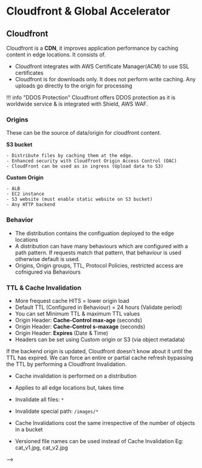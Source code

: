 # Cloudfront & Global Accelerator

## Cloudfront

Cloudfront is  a **CDN**, it improves application performance by caching content in edge locations. It consists of.

- Cloudfront integrates with AWS Certificate Manager(ACM) to use SSL certificates
- Cloudfront is for downloads only. It does not perform write caching.  Any uploads go directly to the origin for processing

!!! info "DDOS Protection"
    Cloudfront offers DDOS protection as it is worldwide service & is integrated with Shield, AWS WAF.

### Origins

These can be the source of data/origin for cloudfront content.

**S3 bucket**

    - Distribute files by caching them at the edge.
    - Enhanced security with Cloudfront Origin Access Control (OAC)
    - CloudFront can be used as in ingress (Upload data to S3)

**Custom Origin**

    - ALB
    - EC2 instance
    - S3 website (must enable static website on S3 bucket)
    - Any HTTP backend

### Behavior

- The distribution contains the configuation deployed to the edge locations
- A distribution can have many behaviours which are configured with a path pattern. If requests match that pattern, that behaviour is used otherwise default is used.
- Origins, Origin groups, TTL, Protocol Policies, restricted access are cofnigured via Behaviours


### TTL & Cache Invalidation

- More frequest cache HITS = lower origin load
- Default TTL (Configured in Behaviour) = 24 hours (Validate period)
- You can set Minimum TTL & maximum TTL values
- Origin Header: **Cache-Control max-age** (seconds)
- Origin Header: **Cache-Control s-maxage** (seconds)
- Origin Header: **Expires** (Date & Time)
- Headers can be set using Custom origin or S3 (via object metadata)

If the backend origin is updated, Cloudfront doesn't know about it until the TTL has expired. We can force an entire or partial cache refresh bypassing the TTL by performing a Cloudfront Invalidation.

- Cache invalidation is performed on a distribution
- Applies to all edge locations but, takes time
- Invalidate all files: `*`
- Invalidate special path: `/images/*`

- Cache Invalidations cost the same irrespective of the number of objects in a bucket
- Versioned file names can be used instead of Cache Invalidation Eg: cat_v1.jpg, cat_v2.jpg


<!-- ## AWS Certficate Manager - ACM -->

<!--
### Cloudfront vs S3 CRR

| Cloudfront                                                 | S3 Cross Region Replication (CRR)                                                    |
| ---------------------------------------------------------- | ------------------------------------------------------------------------------------ |
| Global edge network                                        | Must be setup for each region where replication is required                          |
| Files are cached for a TTL                                 | Files are updated in near real-time                                                  |
| Can be used to upload data to S3                           | Read only                                                                            |
| Great for static content that must be available everywhere | Great for dynamic content that needs to be available at low-latency in a few regions |


### Cloudfront Geo-Restriction

Restrict access to cloudfront based on IP location. The country is determined by using a third party Geo-IP database.

**Allowlist**: Allow users to access content if they're in one of the countries on a list of approved countries.

**Blocklist**: Prevent users from accessing your content if they're in on of the coutnries on a list of banned countries.

### Pricing

Cloudfront edge locations are all around the world & cost of data out per edge location is different.

**Price Classes**

Reduce the number of edge locations for cost reduction.

1. **Price Class All**: All regions - best performance
2. **Price Class 200**: Most regions, but excludes the most expensive regions
3. **Price Class 100**: Only the least expensive regions


## AWS Global Accelerator

AWS Global Accelerator is a service that improves the availability and performance of your applications with local or global users. It provides static IP addresses that act as a fixed entry point to your application endpoints in a single or multiple AWS Regions, and uses the AWS global network to optimize the path from your users to your applications.

<!-- - Leverage the AWS internal network to route to your application
- 2 Anycast IP are created for your application
- The Anycast IP send traffic directly to edge locations
- Edge locations send traffic to your application through private network -->

<!-- **Unicast IP** : One server holds one IP address

**Anycast IP** : All servers hold the same IP address & the client is routed to the nearest server. --> -->

<!-- - Works with Elastic IP, EC2 Instances, ALB, NLB, public or private
- Consistent performance
- Health Checks
  - Performs application health checks
  - Helps make your application global
  - Great for disaster recovery

- Security
  - Only 2 external IP need to be whitelisted
  - DDoS protection through AWS Shield -->
